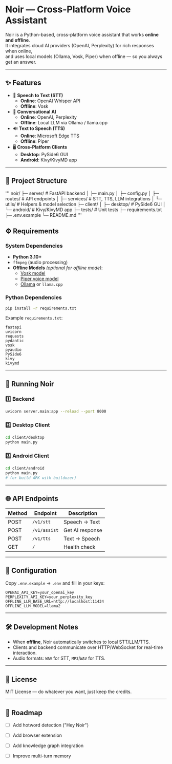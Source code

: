 
# Noir — Cross-Platform Voice Assistant

Noir is a Python-based, cross-platform voice assistant that works **online and offline**.  
It integrates cloud AI providers (OpenAI, Perplexity) for rich responses when online,  
and uses local models (Ollama, Vosk, Piper) when offline — so you always get an answer.

---

## ✨ Features
- 🎤 **Speech to Text (STT)**  
  - **Online**: OpenAI Whisper API  
  - **Offline**: Vosk  
- 💬 **Conversational AI**  
  - **Online**: OpenAI, Perplexity  
  - **Offline**: Local LLM via Ollama / llama.cpp  
- 🔊 **Text to Speech (TTS)**  
  - **Online**: Microsoft Edge TTS  
  - **Offline**: Piper  
- 🖥️ **Cross-Platform Clients**  
  - **Desktop**: PySide6 GUI  
  - **Android**: Kivy/KivyMD app  

---

## 📂 Project Structure

'''
noir/
├─ server/                  # FastAPI backend
│  ├─ main.py
│  ├─ config.py
│  ├─ routes/               # API endpoints
│  ├─ services/             # STT, TTS, LLM integrations
│  └─ utils/                 # Helpers & model selection
├─ client/
│  ├─ desktop/               # PySide6 GUI
│  └─ android/               # Kivy/KivyMD app
├─ tests/                    # Unit tests
├─ requirements.txt
├─ .env.example
└─ README.md
'''

## ⚙️ Requirements

### System Dependencies
- **Python 3.10+**
- `ffmpeg` (audio processing)
- **Offline Models** *(optional for offline mode)*:
  - [Vosk model](https://alphacephei.com/vosk/models)
  - [Piper voice model](https://github.com/rhasspy/piper)
  - [Ollama](https://ollama.ai/) or `llama.cpp`

### Python Dependencies
```bash
pip install -r requirements.txt
````

Example `requirements.txt`:

```
fastapi
uvicorn
requests
pydantic
vosk
pyaudio
PySide6
kivy
kivymd
```

---

## 🚀 Running Noir

### 1️⃣ Backend

```bash
uvicorn server.main:app --reload --port 8000
```

### 2️⃣ Desktop Client

```bash
cd client/desktop
python main.py
```

### 3️⃣ Android Client

```bash
cd client/android
python main.py
# (or build APK with buildozer)
```

---

## 🌐 API Endpoints

| Method | Endpoint     | Description     |
| ------ | ------------ | --------------- |
| POST   | `/v1/stt`    | Speech → Text   |
| POST   | `/v1/assist` | Get AI response |
| POST   | `/v1/tts`    | Text → Speech   |
| GET    | `/`          | Health check    |

---

## 🔐 Configuration

Copy `.env.example` → `.env` and fill in your keys:

```
OPENAI_API_KEY=your_openai_key
PERPLEXITY_API_KEY=your_perplexity_key
OFFLINE_LLM_BASE_URL=http://localhost:11434
OFFLINE_LLM_MODEL=llama2
```

---

## 🛠 Development Notes

* When **offline**, Noir automatically switches to local STT/LLM/TTS.
* Clients and backend communicate over HTTP/WebSocket for real-time interaction.
* Audio formats: `WAV` for STT, `MP3`/`WAV` for TTS.

---

## 📜 License

MIT License — do whatever you want, just keep the credits.

---

## 📌 Roadmap

* [ ] Add hotword detection ("Hey Noir")
* [ ] Add browser extension
* [ ] Add knowledge graph integration
* [ ] Improve multi-turn memory


